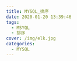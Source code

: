 ```yaml
---
title: MYSQL_排序
date: 2020-01-20 13:39:46
tags: 
  - MSYQL
  - 排序
cover: /img/elk.jpg  
categories:
  - MYSQL
---
```


